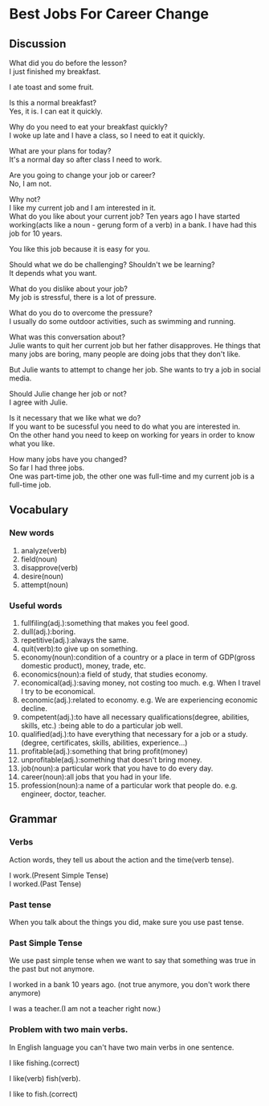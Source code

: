 # Best Jobs For Career Change
## Discussion
What did you do before the lesson?  
I just finished my breakfast.    

I ate toast and some fruit.  

Is this a normal breakfast?  
Yes, it is. I can eat it quickly.  

Why do you need to eat your breakfast quickly?  
I woke up late and I have a class, so I need to eat it quickly.  

What are your plans for today?  
It's a normal day so after class I need to work.  

Are you going to change your job or career?  
No, I am not.  

Why not?  
I like my current job and I am interested in it.  
What do you like about your current job?  Ten years ago I have started working(acts like a noun - gerung form of a verb) in a bank. I have had this job for 10 years.   

You like this job because it is easy for you.  

Should what we do be challenging? Shouldn't we be learning?  
It depends what you want.  

What do you dislike about your job?  
My job is stressful, there is a lot of pressure.  

What do you do to overcome the pressure?  
I usually do some outdoor activities, such as swimming and running.  

What was this conversation about?  
Julie wants to quit her current job but her father disapproves. He things that many jobs are boring, many people are doing jobs that they don't like.  

But Julie wants to attempt to change her job. She wants to try a job in social media.  

Should Julie change her job or not?  
I agree with Julie.  

Is it necessary that we like what we do?  
If you want to be sucessful you need to do what you are interested in.  
On the other hand you need to keep on working for years in order to know what you like.  

How many jobs have you changed?  
So far I had three jobs.  
One was part-time job, the other one was full-time and my current job is a full-time job.  

## Vocabulary
### New words
1. analyze(verb)
1. field(noun)
1. disapprove(verb)
1. desire(noun)
1. attempt(noun)

### Useful words
1. fullfiling(adj.):something that makes you feel good.
1. dull(adj.):boring.
1. repetitive(adj.):always the same.
1. quit(verb):to give up on something.
1. economy(noun):condition of a country or a place in term of GDP(gross domestic product), money, trade, etc.
1. economics(noun):a field of study, that studies economy.
1. economical(adj.):saving money, not costing too much. e.g. When I travel I try to be economical.
1. economic(adj.):related to economy. e.g. We are experiencing economic decline.
1. competent(adj.):to have all necessary qualifications(degree, abilities, skills, etc.) :being able to do a particular job well.
1. qualified(adj.):to have everything that necessary for a job or a study.(degree, certificates, skills, abilities, experience...)
1. profitable(adj.):something that bring profit(money)
1. unprofitable(adj.):something that doesn't bring money.
1. job(noun):a particular work that you have to do every day.
1. career(noun):all jobs that you had in your life.
1. profession(noun):a name of a particular work that people do. e.g. engineer, doctor, teacher.

## Grammar
### Verbs
Action words, they tell us about the action and the time(verb tense).  

I work.(Present Simple Tense)  
I worked.(Past Tense)  

### Past tense
When you talk about the things you did, make sure you use past tense.  

### Past Simple Tense
We use past simple tense when we want to say that something was true in the past but not anymore.  

I worked in a bank 10 years ago. (not true anymore, you don't work there anymore)  

I was a teacher.(I am not a teacher right now.)

### Problem with two main verbs.
In English language you can't have two main verbs in one sentence.  

I like fishing.(correct)  

I like(verb) fish(verb).

I like to fish.(correct)
